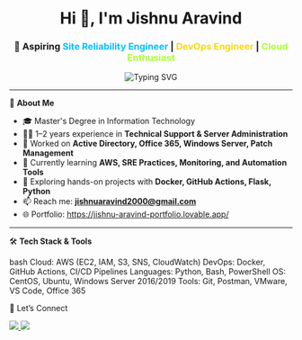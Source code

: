<!-- README.md for GitHub Profile: jishnu-aravind -->

<h1 align="center">Hi 👋, I'm Jishnu Aravind</h1>

<h3 align="center">
  🚀 Aspiring <span style="color:#00BFFF;">Site Reliability Engineer</span> | <span style="color:#FFD700;">DevOps Engineer</span> | <span style="color:#ADFF2F;">Cloud Enthusiast</span>
</h3>

<p align="center">
  <img src="https://readme-typing-svg.demolab.com?font=Fira+Code&size=22&pause=1000&center=true&vCenter=true&width=435&lines=Always+learning+and+automating...;Linux+%7C+AWS+%7C+Docker+%7C+Python;Building+SRE%2FDevOps+Projects;Open+to+collaborations+and+opportunities" alt="Typing SVG" />
</p>

---

🌟 **About Me**

- 🎓 Master's Degree in Information Technology
- 👨‍💻 1–2 years experience in **Technical Support & Server Administration**
- 💼 Worked on **Active Directory, Office 365, Windows Server, Patch Management**
- 🧠 Currently learning **AWS, SRE Practices, Monitoring, and Automation Tools**
- 🔧 Exploring hands-on projects with **Docker, GitHub Actions, Flask, Python**
- 📫 Reach me: **jishnuaravind2000@gmail.com**
- 🌐 Portfolio: https://jishnu-aravind-portfolio.lovable.app/

---

🛠️ **Tech Stack & Tools**

bash
Cloud:      AWS (EC2, IAM, S3, SNS, CloudWatch)
DevOps:     Docker, GitHub Actions, CI/CD Pipelines
Languages:  Python, Bash, PowerShell
OS:         CentOS, Ubuntu, Windows Server 2016/2019
Tools:      Git, Postman, VMware, VS Code, Office 365

🤝 Let’s Connect

<p align="left"> <a href="https://www.linkedin.com/in/jishnu-aravind-6796292a4?utm_source=share&utm_campaign=share_via&utm_content=profile&utm_medium=android_app" target="blank"> <img src="https://img.shields.io/badge/LinkedIn-blue?logo=linkedin&logoColor=white" /> </a> <a href="mailto:jishnuaravind2000@gmail.com"> <img src="https://img.shields.io/badge/Gmail-red?logo=gmail&logoColor=white" /> </a> </p> 
